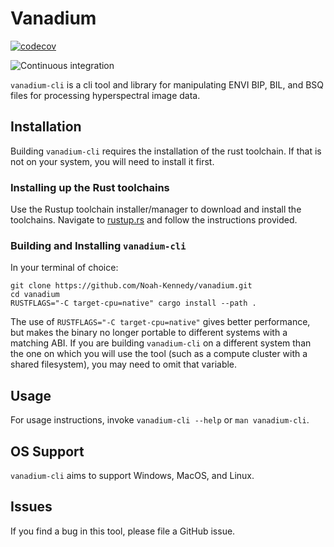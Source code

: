 # Vanadium

[![codecov](https://codecov.io/gh/Noah-Kennedy/vanadium/branch/master/graph/badge.svg?token=2KBFXPBR34)](https://codecov.io/gh/Noah-Kennedy/vanadium)

![Continuous integration](https://github.com/Noah-Kennedy/vanadium/workflows/Continuous%20integration/badge.svg?branch=master)

`vanadium-cli` is a cli tool and library for manipulating ENVI BIP, BIL, and BSQ files for processing hyperspectral image data.

## Installation

Building `vanadium-cli` requires the installation of the rust toolchain. If that is not on your system, you will need to install it first.

### Installing up the Rust toolchains

Use the Rustup toolchain installer/manager to download and install the toolchains. Navigate to [rustup.rs](https://rustup.rs/) and follow the instructions provided.

### Building and Installing `vanadium-cli`

In your terminal of choice:

```shell script
git clone https://github.com/Noah-Kennedy/vanadium.git
cd vanadium
RUSTFLAGS="-C target-cpu=native" cargo install --path .
```

The use of `RUSTFLAGS="-C target-cpu=native"` gives better performance, but makes the binary no longer portable to different systems with a matching ABI. If you are building `vanadium-cli` on a
different system than the one on which you will use the tool (such as a compute cluster with a shared filesystem), you may need to omit that variable.

## Usage

For usage instructions, invoke `vanadium-cli --help` or `man vanadium-cli`.

## OS Support

`vanadium-cli` aims to support Windows, MacOS, and Linux.

## Issues

If you find a bug in this tool, please file a GitHub issue.